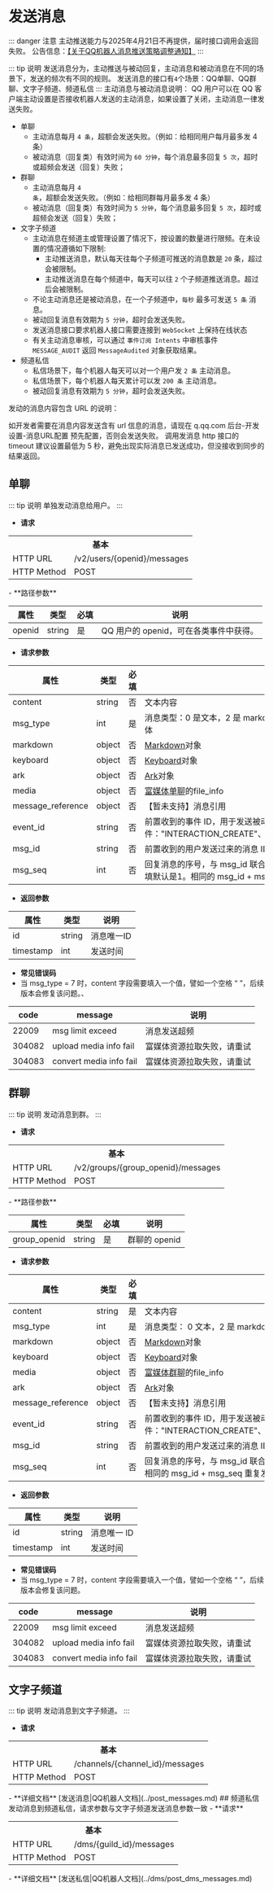 # 发送消息

::: danger 注意
主动推送能力与2025年4月21日不再提供，届时接口调用会返回失败。
公告信息：[【关于QQ机器人消息推送策略调整通知】](https://q.qq.com/miniapp#/news/detail/974e66a946a5e54c441ca983585a7aab)
:::

<!-- > 发送消息分为，主动推送与被动回复，主动消息和被动消息在不同的场景下，发送的频次有不同的规则。
> 发送消息的接口有4个场景：QQ单聊、QQ群聊、文字子频道、频道私信 -->
::: tip 说明
发送消息分为，主动推送与被动回复，主动消息和被动消息在不同的场景下，发送的频次有不同的规则。
发送消息的接口有`4`个场景：QQ单聊、QQ群聊、文字子频道、频道私信
:::
主动消息与被动消息说明：
QQ 用户可以在 QQ 客户端主动设置是否接收机器人发送的主动消息，如果设置了关闭，主动消息一律发送失败。
- 单聊
  - 主动消息每月 `4 条`，超额会发送失败。（例如：给相同用户每月最多发 4 条）
  - 被动消息（回复类）有效时间为 `60 分钟`，每个消息最多回复 `5 次`，超时或超频会发送（回复）失败；
- 群聊
  - 主动消息每月 `4 条`，超额会发送失败。（例如：给相同群每月最多发 4 条）
  - 被动消息（回复类）有效时间为 `5 分钟`，每个消息最多回复 `5 次`，超时或超频会发送（回复）失败；
- 文字子频道
  - 主动消息在频道主或管理设置了情况下，按设置的数量进行限频。在未设置的情况遵循如下限制:
    - 主动推送消息，默认每天往每个子频道可推送的消息数是 `20` 条，超过会被限制。
    - 主动推送消息在每个频道中，每天可以往 `2` 个子频道推送消息。超过后会被限制。
  - 不论主动消息还是被动消息，在一个子频道中，`每秒` 最多可发送 `5 条` 消息。
  - 被动回复消息有效期为 `5 分钟`，超时会发送失败。
  - 发送消息接口要求机器人接口需要连接到 `WebSocket` 上保持在线状态
  - 有关主动消息审核，可以通过 `事件订阅 Intents` 中审核事件 `MESSAGE_AUDIT` 返回 `MessageAudited` 对象获取结果。
- 频道私信
  - 私信场景下，每个机器人每天可以对一个用户发 `2 条` 主动消息。
  - 私信场景下，每个机器人每天累计可以发 `200 条` 主动消息。
  <!-- - 私信场景下，被动消息没有条数限制。 -->
  - 被动回复消息有效期为 `5 分钟`，超时会发送失败。
 
发动的消息内容包含 URL 的说明：

如开发者需要在消息内容发送含有 url 信息的消息，请现在 q.qq.com 后台-开发设置-消息URL配置 预先配置，否则会发送失败。
调用发消息 http 接口的 timeout 建议设置最低为 5 秒，避免出现实际消息已发送成功，但没接收到同步的结果返回。

## 单聊

<!-- > 单独发动消息给用户。 -->
::: tip 说明
单独发动消息给用户。
:::
- **请求**
<table>
    <tr>
      <th colspan="2">基本</th>
    </tr>
    <tr>
    <td>HTTP URL</td>
    <td>/v2/users/{openid}/messages</td>
    </tr>
    <tr>
    <td>HTTP Method</td>
    <td>POST</td>
    </tr>
    <!-- <tr>
    <td>接口频率限制</td>
    <td></td>
    </tr> -->
</table>
- **路径参数**

| **属性** | **类型** | **必填** | **说明** |
| --- | --- | --- | --- |
| openid | string | 是 | QQ 用户的 openid，可在各类事件中获得。 |

- **请求参数**

| **属性** | **类型** | **必填** | **说明** |
| --- | --- | --- | --- |
| content | string | 否 | 文本内容 |
| msg_type | int | 是 | 消息类型：0 是文本，2 是 markdown， 3 ark，4 embed，7 media 富媒体 |
| markdown | object | 否 | [Markdown](../type/markdown.md#数据结构与协议)对象 |
| keyboard | object | 否 | [Keyboard](../trans/msg-btn.md#数据结构与协议)对象 |
| ark | object | 否 | [Ark](../type/ark.md#数据结构与协议)对象 |
| media | object | 否 | [富媒体单聊](./rich-media.md#用于单聊)的file_info |
| message_reference | object | 否 | 【暂未支持】消息引用 |
| event_id | string | 否 | 前置收到的事件 ID，用于发送被动消息，支持事件："INTERACTION_CREATE"、"C2C_MSG_RECEIVE"、"FRIEND_ADD"|
| msg_id | string | 否 | 前置收到的用户发送过来的消息 ID，用于发送被动（回复）消息 |
| msg_seq	| int	| 否 | 回复消息的序号，与 msg_id 联合使用，避免相同消息id回复重复发送，不填默认是1。相同的 msg_id + msg_seq 重复发送会失败。 |



<!-- |input_notify    |object    |否    |仅 msg_type = 6 时使用 <br> {"input_type": 1, "input_second": 3} <br> input_type：int｜1：对方正在输入...、2：手动取消展示、3：对方正在讲话.. 、4：正在生成... 、5：正在想象...<br> input_second：int｜持续X秒，1-60之间 |
|typing_setting    |object|    否|    仅 msg_type = 6 时使用 <br>{"status": 1, "duration": 3 } <br>status：int｜必填｜0：手动取消状态、1：对方正在输入...、2：对方正在讲话... 、3：正在生成... 、4：正在想象...<br>duration：int｜选填｜持续X秒，1-60之间，不填默认3<br>其他说明：<br>当设置状态后，发送一条新的消息，状态会自动取消。成功的重复调用，覆盖上次请求的设置。| -->
- **返回参数**

| **属性** | **类型** | **说明** |
| --- | --- | --- |
| id | string | 消息唯一ID |
| timestamp | int | 发送时间 |

- **常见错误码**
- 当 msg_type = 7 时，content 字段需要填入一个值，譬如一个空格 “ ”，后续版本会修复该问题。、

| **code** | **message** | **说明** |
| --- | --- | --- |
| 22009 | msg limit exceed | 消息发送超频 |
| 304082 | upload media info fail | 富媒体资源拉取失败，请重试 |
| 304083 | convert media info fail | 富媒体资源拉取失败，请重试 |
## 群聊
<!-- > 发动消息到群。 -->
::: tip 说明
发动消息到群。
:::
- **请求**
<table>
    <tr>
      <th colspan="2">基本</th>
    </tr>
    <tr>
    <td>HTTP URL</td>
    <td>/v2/groups/{group_openid}/messages</td>
    </tr>
    <tr>
    <td>HTTP Method</td>
    <td>POST</td>
    </tr>
    <!-- <tr>
    <td>接口频率限制</td>
    <td></td>
    </tr> -->
</table>
- **路径参数**

| **属性** | **类型** | **必填** | **说明** |
| --- | --- | --- | --- |
| group_openid | string | 是 | 群聊的 openid |

- **请求参数**

| **属性** | **类型** | **必填** | **说明** |
| --- | --- | --- | --- |
| content | string | 是 | 文本内容 |
| msg_type | int | 是 | 消息类型： 0 文本，2 是 markdown，3 ark 消息，4 embed，7 media 富媒体 |
| markdown | object | 否 | [Markdown](../type/markdown.md#数据结构与协议)对象 |
| keyboard | object | 否 | [Keyboard](../trans/msg-btn.md#数据结构与协议)对象 |
| media | object | 否 | [富媒体群聊](./rich-media.md#用于群聊)的file_info |
| ark | object | 否 | [Ark](../type/ark.md#数据结构与协议)对象 |
| message_reference | object | 否 | 【暂未支持】消息引用 |
| event_id | string | 否 | 前置收到的事件 ID，用于发送被动消息，支持事件："INTERACTION_CREATE"、"GROUP_ADD_ROBOT"、"GROUP_MSG_RECEIVE" |
| msg_id | string | 否 | 前置收到的用户发送过来的消息 ID，用于发送被动消息（回复） |
| msg_seq	| int	| 否 | 回复消息的序号，与 msg_id 联合使用，避免相同消息id回复重复发送，不填默认是 1。相同的 msg_id + msg_seq 重复发送会失败。

- **返回参数**

| **属性** | **类型** | **说明** |
| --- | --- | --- |
| id | string | 消息唯一 ID |
| timestamp | int | 发送时间 |

- **常见错误码**
- 当 msg_type = 7 时，content 字段需要填入一个值，譬如一个空格 “ ”，后续版本会修复该问题。

| **code** | **message** | **说明** |
| --- | --- | --- |
| 22009 | msg limit exceed | 消息发送超频 |
| 304082 | upload media info fail | 富媒体资源拉取失败，请重试 |
| 304083 | convert media info fail | 富媒体资源拉取失败，请重试 |
## 文字子频道
<!-- > 发动消息到文字子频道。 -->
::: tip 说明
发动消息到文字子频道。
:::
- **请求**
<table>
    <tr>
      <th colspan="2">基本</th>
    </tr>
    <tr>
    <td>HTTP URL</td>
    <td>/channels/{channel_id}/messages</td>
    </tr>
    <tr>
    <td>HTTP Method</td>
    <td>POST</td>
    </tr>
    <!-- <tr>
    <td>接口频率限制</td>
    <td></td>
    </tr> -->
</table>
- **详细文档**
[发送消息|QQ机器人文档](../post_messages.md)
## 频道私信
发动消息到频道私信，请求参数与文字子频道发送消息参数一致
- **请求**
<table>
    <tr>
      <th colspan="2">基本</th>
    </tr>
    <tr>
    <td>HTTP URL</td>
    <td>/dms/{guild_id}/messages</td>
    </tr>
    <tr>
    <td>HTTP Method</td>
    <td>POST</td>
    </tr>
    <!-- <tr>
    <td>接口频率限制</td>
    <td></td>
    </tr> -->
</table>
- **详细文档**
[发送私信|QQ机器人文档](../dms/post_dms_messages.md)
